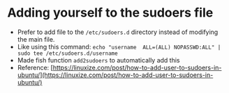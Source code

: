 # Adding yourself to the sudoers file

- Prefer to add file to the `/etc/sudoers.d` directory instead of
  modifying the main file.
- Like using this command: `echo "username  ALL=(ALL) NOPASSWD:ALL" | sudo tee /etc/sudoers.d/username`
- Made fish function `add2sudoers` to automatically add this
- Reference: [https://linuxize.com/post/how-to-add-user-to-sudoers-in-ubuntu/](https://linuxize.com/post/how-to-add-user-to-sudoers-in-ubuntu/)

